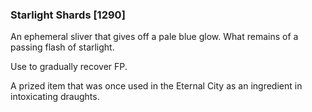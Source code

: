 ### Starlight Shards [1290]

An ephemeral sliver that gives off a pale blue glow. What remains of a passing flash of starlight.

Use to gradually recover FP.

A prized item that was once used in the Eternal City as an ingredient in intoxicating draughts.